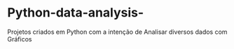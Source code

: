 # Python-data-analysis-
Projetos criados em Python com a intenção de Analisar diversos dados com Gráficos
